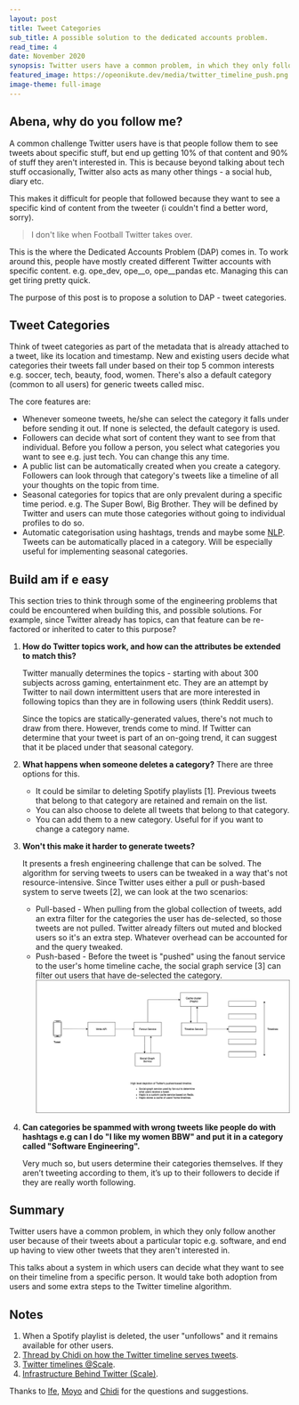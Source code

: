 ```yaml
---
layout: post
title: Tweet Categories
sub_title: A possible solution to the dedicated accounts problem.
read_time: 4
date: November 2020
synopsis: Twitter users have a common problem, in which they only follow another user because of their tweets about a particular topic, and end up having to view other tweets that they aren't interested in.
featured_image: https://opeonikute.dev/media/twitter_timeline_push.png
image-theme: full-image
---
```


## Abena, why do you follow me?

A common challenge Twitter users have is that people follow them to see tweets about specific stuff, but end up getting 10% of that content and 90% of stuff they aren't interested in. This is because beyond talking about tech stuff occasionally, Twitter also acts as many other things - a social hub, diary etc. 

This makes it difficult for people that followed because they want to see a specific kind of content from the tweeter (i couldn't find a better word, sorry). 

> I don't like when Football Twitter takes over.

This is the where the Dedicated Accounts Problem (DAP) comes in. To work around this, people have mostly created different Twitter accounts with specific content. e.g. ope_dev, ope__o, ope__pandas etc. Managing this can get tiring pretty quick.

The purpose of this post is to propose a solution to DAP - tweet categories.

## Tweet Categories

Think of tweet categories as part of the metadata that is already attached to a tweet, like its location and timestamp. New and existing users decide what categories their tweets fall under based on their top 5 common interests e.g. soccer, tech, beauty, food, women. There's also a default category (common to all users) for generic tweets called misc.

The core features are:

- Whenever someone tweets, he/she can select the category it falls under before sending it out. If none is selected, the default category is used.
- Followers can decide what sort of content they want to see from that individual. Before you follow a person, you select what categories you want to see e.g. just tech. You can change this any time.
- A public list can be automatically created when you create a category. Followers can look through that category's tweets like a timeline of all your thoughts on the topic from time.
- Seasonal categories for topics that are only prevalent during a specific time period. e.g. The Super Bowl, Big Brother. They will be defined by Twitter and users can mute those categories without going to individual profiles to do so.
- Automatic categorisation using hashtags, trends and maybe some [NLP](https://en.wikipedia.org/wiki/Natural_language_processing). Tweets can be automatically placed in a category. Will be especially useful for implementing seasonal categories.

## Build am if e easy

This section tries to think through some of the engineering problems that could be encountered when building this, and possible solutions. For example, since Twitter already has topics, can that feature can be re-factored or inherited to cater to this purpose?

1. **How do Twitter topics work, and how can the attributes be extended to match this?**

    Twitter manually determines the topics - starting with about 300 subjects across gaming, entertainment etc. They are an attempt by Twitter to nail down intermittent users that are more interested in following topics than they are in following users (think Reddit users).

    Since the topics are statically-generated values, there's not much to draw from there. However, trends come to mind. If Twitter can determine that your tweet is part of an on-going trend, it can suggest that it be placed under that seasonal category.

2. **What happens when someone deletes a category?**
There are three options for this.
    - It could be similar to deleting Spotify playlists [1]. Previous tweets that belong to that category are retained and remain on the list.
    - You can also choose to delete all tweets that belong to that category.
    - You can add them to a new category. Useful for if you want to change a category name.
3. **Won't this make it harder to generate tweets?**

    It presents a fresh engineering challenge that can be solved. The algorithm for serving tweets to users can be tweaked in a way that's not resource-intensive. Since Twitter uses either a pull or push-based system to serve tweets [2], we can look at the two scenarios:

    - Pull-based - When pulling from the global collection of tweets, add an extra filter for the categories the user has de-selected, so those tweets are not pulled. Twitter already filters out muted and blocked users so it's an extra step. Whatever overhead can be accounted for and the query tweaked.
    - Push-based - Before the tweet is "pushed" using the fanout service to the user's home timeline cache, the social graph service [3] can filter out users that have de-selected the category.
        ![Twitter timeline push](/media/twitter_timeline_push.png)

4. **Can categories be spammed with wrong tweets like people do with hashtags e.g can I do "I like my women BBW" and put it in a category called "Software Engineering".**

    Very much so, but users determine their categories themselves. If they aren’t tweeting according to them, it’s up to their followers to decide if they are really worth following.

## Summary

Twitter users have a common problem, in which they only follow another user because of their tweets about a particular topic e.g. software, and end up having to view other tweets that they aren't interested in.

This talks about a system in which users can decide what they want to see on their timeline from a specific person. It would take both adoption from users and some extra steps to the Twitter timeline algorithm.

## Notes

1. When a Spotify playlist is deleted, the user "unfollows" and it remains available for other users.
2. [Thread by Chidi on how the Twitter timeline serves tweets](https://twitter.com/ChidiWilliams__/status/1332675824131190785).
3. [Twitter timelines @Scale](https://youtu.be/1LcyCbly73U?t=212).
4. [Infrastructure Behind Twitter (Scale)](https://blog.twitter.com/engineering/en_us/topics/infrastructure/2017/the-infrastructure-behind-twitter-scale.html).

Thanks to [Ife](https://twitter.com/IfeSobog), [Moyo](https://twitter.com/olujedai) and [Chidi](https://twitter.com/ChidiWilliams__) for the questions and suggestions.